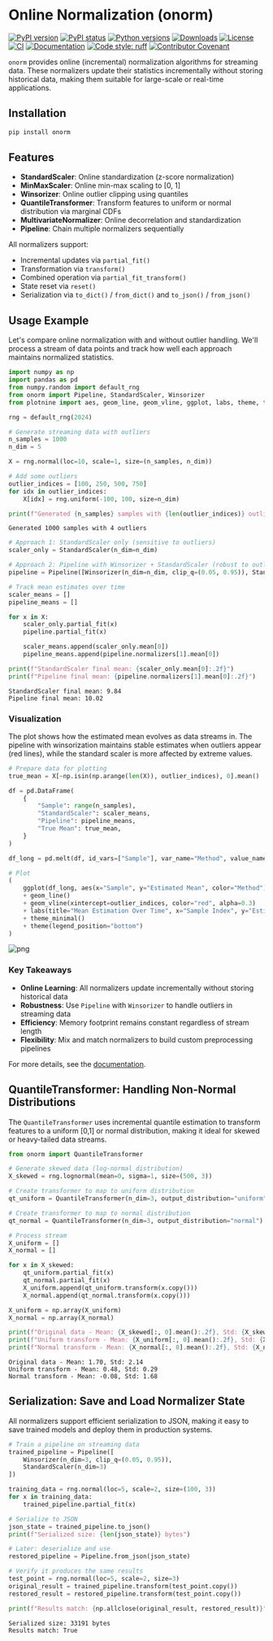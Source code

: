 # Online Normalization (onorm)

[![PyPI version](https://img.shields.io/pypi/v/onorm)](https://pypi.org/project/onorm/)
[![PyPI status](https://img.shields.io/pypi/status/onorm)](https://pypi.org/project/onorm/)
[![Python versions](https://img.shields.io/pypi/pyversions/onorm)](https://pypi.org/project/onorm/)
[![Downloads](https://static.pepy.tech/badge/onorm)](https://pepy.tech/project/onorm)
[![License](https://img.shields.io/pypi/l/onorm)](https://github.com/passexp/onorm/blob/main/LICENSE)
[![CI](https://github.com/ddimmery/onorm/actions/workflows/ci.yml/badge.svg)](https://github.com/ddimmery/onorm/actions/workflows/ci.yml)
[![Documentation](https://img.shields.io/badge/docs-mkdocs-blue)](https://passexp.github.io/onorm/)
[![Code style: ruff](https://img.shields.io/badge/code%20style-ruff-000000.svg)](https://github.com/astral-sh/ruff)
[![Contributor Covenant](https://img.shields.io/badge/Contributor%20Covenant-2.1-4baaaa.svg)](code-of-conduct.md)

`onorm` provides online (incremental) normalization algorithms for streaming data. These normalizers update their statistics incrementally without storing historical data, making them suitable for large-scale or real-time applications.

## Installation

```bash
pip install onorm
```

## Features

- **StandardScaler**: Online standardization (z-score normalization)
- **MinMaxScaler**: Online min-max scaling to [0, 1]
- **Winsorizer**: Online outlier clipping using quantiles
- **QuantileTransformer**: Transform features to uniform or normal distribution via marginal CDFs
- **MultivariateNormalizer**: Online decorrelation and standardization
- **Pipeline**: Chain multiple normalizers sequentially

All normalizers support:

- Incremental updates via `partial_fit()`
- Transformation via `transform()`
- Combined operation via `partial_fit_transform()`
- State reset via `reset()`
- Serialization via `to_dict()` / `from_dict()` and `to_json()` / `from_json()`

## Usage Example

Let's compare online normalization with and without outlier handling. We'll process a stream of data points and track how well each approach maintains normalized statistics.


```python
import numpy as np
import pandas as pd
from numpy.random import default_rng
from onorm import Pipeline, StandardScaler, Winsorizer
from plotnine import aes, geom_line, geom_vline, ggplot, labs, theme, theme_minimal

rng = default_rng(2024)
```


```python
# Generate streaming data with outliers
n_samples = 1000
n_dim = 5

X = rng.normal(loc=10, scale=1, size=(n_samples, n_dim))

# Add some outliers
outlier_indices = [100, 250, 500, 750]
for idx in outlier_indices:
    X[idx] = rng.uniform(-100, 100, size=n_dim)

print(f"Generated {n_samples} samples with {len(outlier_indices)} outliers")
```

    Generated 1000 samples with 4 outliers



```python
# Approach 1: StandardScaler only (sensitive to outliers)
scaler_only = StandardScaler(n_dim=n_dim)

# Approach 2: Pipeline with Winsorizer + StandardScaler (robust to outliers)
pipeline = Pipeline([Winsorizer(n_dim=n_dim, clip_q=(0.05, 0.95)), StandardScaler(n_dim=n_dim)])

# Track mean estimates over time
scaler_means = []
pipeline_means = []

for x in X:
    scaler_only.partial_fit(x)
    pipeline.partial_fit(x)

    scaler_means.append(scaler_only.mean[0])
    pipeline_means.append(pipeline.normalizers[1].mean[0])

print(f"StandardScaler final mean: {scaler_only.mean[0]:.2f}")
print(f"Pipeline final mean: {pipeline.normalizers[1].mean[0]:.2f}")
```

    StandardScaler final mean: 9.84
    Pipeline final mean: 10.02


### Visualization

The plot shows how the estimated mean evolves as data streams in. The pipeline with winsorization maintains stable estimates when outliers appear (red lines), while the standard scaler is more affected by extreme values.


```python
# Prepare data for plotting
true_mean = X[~np.isin(np.arange(len(X)), outlier_indices), 0].mean()

df = pd.DataFrame(
    {
        "Sample": range(n_samples),
        "StandardScaler": scaler_means,
        "Pipeline": pipeline_means,
        "True Mean": true_mean,
    }
)

df_long = pd.melt(df, id_vars=["Sample"], var_name="Method", value_name="Estimated Mean")

# Plot
(
    ggplot(df_long, aes(x="Sample", y="Estimated Mean", color="Method"))
    + geom_line()
    + geom_vline(xintercept=outlier_indices, color="red", alpha=0.3)
    + labs(title="Mean Estimation Over Time", x="Sample Index", y="Estimated Mean")
    + theme_minimal()
    + theme(legend_position="bottom")
)
```


    
![png](README_files/README_6_0.png)
    


### Key Takeaways

- **Online Learning**: All normalizers update incrementally without storing historical data
- **Robustness**: Use `Pipeline` with `Winsorizer` to handle outliers in streaming data
- **Efficiency**: Memory footprint remains constant regardless of stream length
- **Flexibility**: Mix and match normalizers to build custom preprocessing pipelines

For more details, see the [documentation](https://passexp.github.io/onorm/).

## QuantileTransformer: Handling Non-Normal Distributions

The `QuantileTransformer` uses incremental quantile estimation to transform features to a uniform [0,1] or normal distribution, making it ideal for skewed or heavy-tailed data streams.


```python
from onorm import QuantileTransformer

# Generate skewed data (log-normal distribution)
X_skewed = rng.lognormal(mean=0, sigma=1, size=(500, 3))

# Create transformer to map to uniform distribution
qt_uniform = QuantileTransformer(n_dim=3, output_distribution="uniform")

# Create transformer to map to normal distribution
qt_normal = QuantileTransformer(n_dim=3, output_distribution="normal")

# Process stream
X_uniform = []
X_normal = []

for x in X_skewed:
    qt_uniform.partial_fit(x)
    qt_normal.partial_fit(x)
    X_uniform.append(qt_uniform.transform(x.copy()))
    X_normal.append(qt_normal.transform(x.copy()))

X_uniform = np.array(X_uniform)
X_normal = np.array(X_normal)

print(f"Original data - Mean: {X_skewed[:, 0].mean():.2f}, Std: {X_skewed[:, 0].std():.2f}")
print(f"Uniform transform - Mean: {X_uniform[:, 0].mean():.2f}, Std: {X_uniform[:, 0].std():.2f}")
print(f"Normal transform - Mean: {X_normal[:, 0].mean():.2f}, Std: {X_normal[:, 0].std():.2f}")
```

    Original data - Mean: 1.70, Std: 2.14
    Uniform transform - Mean: 0.48, Std: 0.29
    Normal transform - Mean: -0.08, Std: 1.68


## Serialization: Save and Load Normalizer State

All normalizers support efficient serialization to JSON, making it easy to save trained models and deploy them in production systems.


```python
# Train a pipeline on streaming data
trained_pipeline = Pipeline([
    Winsorizer(n_dim=3, clip_q=(0.05, 0.95)),
    StandardScaler(n_dim=3)
])

training_data = rng.normal(loc=5, scale=2, size=(100, 3))
for x in training_data:
    trained_pipeline.partial_fit(x)

# Serialize to JSON
json_state = trained_pipeline.to_json()
print(f"Serialized size: {len(json_state)} bytes")

# Later: deserialize and use
restored_pipeline = Pipeline.from_json(json_state)

# Verify it produces the same results
test_point = rng.normal(loc=5, scale=2, size=3)
original_result = trained_pipeline.transform(test_point.copy())
restored_result = restored_pipeline.transform(test_point.copy())

print(f"Results match: {np.allclose(original_result, restored_result)}")
```

    Serialized size: 33191 bytes
    Results match: True

